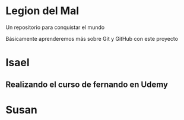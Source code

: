# Legion del Mal
Un repositorio para conquistar el mundo

Básicamente aprenderemos más sobre Git y GitHub con este proyecto

# Isael

## Realizando el curso de fernando en Udemy

# Susan